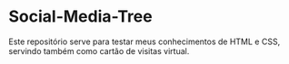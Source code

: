 # Social-Media-Tree
Este repositório serve para testar meus conhecimentos de HTML e CSS, servindo também como cartão de visitas virtual.
